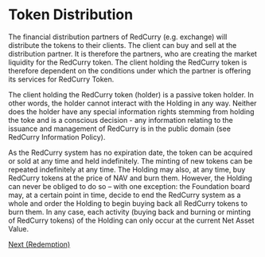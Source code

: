 # Token Distribution

The financial distribution partners of RedCurry (e.g. exchange) will distribute the tokens to their clients. The client can buy and sell at the distribution partner. It is therefore the partners, who are creating the market liquidity for the RedCurry token. The client holding the RedCurry token is therefore dependent on the conditions under which the partner is offering its services for RedCurry Token.

The client holding the RedCurry token (holder) is a passive token holder. In other words, the holder cannot interact with the Holding in any way. Neither does the holder have any special information rights stemming from holding the toke and is a conscious decision - any information relating to the issuance and management of RedCurry is in the public domain (see RedCurry Information Policy).

As the RedCurry system has no expiration date, the token can be acquired or sold at any time and held indefinitely. The minting of new tokens can be repeated indefinitely at any time. The Holding may also, at any time, buy RedCurry tokens at the price of NAV and burn them. However, the Holding can never be obliged to do so – with one exception: the Foundation board may, at a certain point in time, decide to end the RedCurry system as a whole and order the Holding to begin buying back all RedCurry tokens to burn them. In any case, each activity (buying back and burning or minting of RedCurry tokens) of the Holding can only occur at the current Net Asset Value.

[Next (Redemption)](minting/redemption.md)